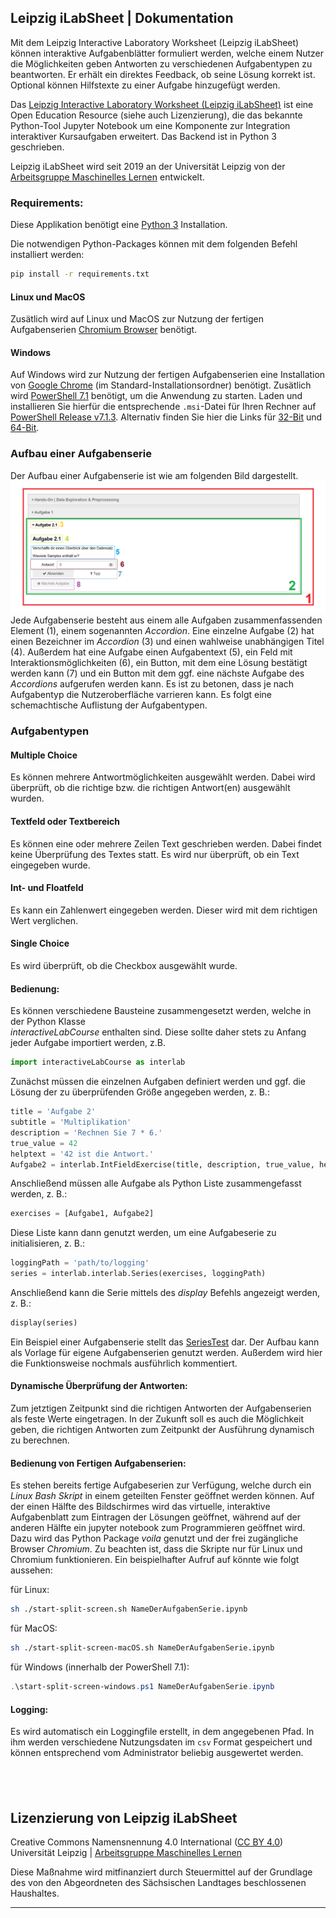 ## Leipzig iLabSheet | Dokumentation

Mit dem Leipzig Interactive Laboratory Worksheet (Leipzig iLabSheet) können interaktive Aufgabenblätter formuliert werden, welche einem Nutzer die Möglichkeiten geben Antworten zu verschiedenen Aufgabentypen zu beantworten. Er erhält ein direktes Feedback, ob seine Lösung korrekt ist. Optional können Hilfstexte zu einer Aufgabe hinzugefügt werden. 

Das [Leipzig Interactive Laboratory Worksheet (Leipzig iLabSheet)](https://git.informatik.uni-leipzig.de/ml-group/tools/Leipzig-iLabCourse/) ist eine Open Education Resource (siehe auch Lizenzierung), die das bekannte Python-Tool Jupyter Notebook um eine Komponente zur Integration interaktiver Kursaufgaben erweitert. Das Backend ist in Python 3 geschrieben. 

Leipzig iLabSheet wird seit 2019 an der Universität Leipzig von der [Arbeitsgruppe Maschinelles Lernen](https://nmi.informatik.uni-leipzig.de/ml-group/) entwickelt.


### Requirements:
Diese Applikation benötigt eine [Python 3](https://www.python.org/downloads/) Installation.

Die notwendigen Python-Packages können mit dem folgenden Befehl installiert werden:

```sh
pip install -r requirements.txt
```
#### Linux und MacOS

Zusätlich wird auf Linux und MacOS zur Nutzung der fertigen Aufgabenserien [Chromium Browser](https://www.chromium.org/getting-involved/download-chromium) benötigt.

#### Windows

Auf Windows wird zur Nutzung der fertigen Aufgabenserien eine Installation von [Google Chrome](https://www.google.com/chrome/) (im Standard-Installationsordner) benötigt. Zusätlich wird [PowerShell 7.1](https://docs.microsoft.com/de-de/powershell/scripting/install/installing-powershell-core-on-windows?view=powershell-7.1) benötigt, um die Anwendung zu starten. Laden und installieren Sie hierfür die entsprechende `.msi`-Datei für Ihren Rechner auf [PowerShell Release v7.1.3](https://github.com/PowerShell/PowerShell/releases/tag/v7.1.3). Alternativ finden Sie hier die Links für [32-Bit](https://github.com/PowerShell/PowerShell/releases/download/v7.1.3/PowerShell-7.1.3-win-x86.msi) und [64-Bit](https://github.com/PowerShell/PowerShell/releases/download/v7.1.3/PowerShell-7.1.3-win-x64.msi).

### Aufbau einer Aufgabenserie
Der Aufbau einer Aufgabenserie ist wie am folgenden Bild dargestellt.
![Bild](/images_doc/Tool_snap.PNG)
Jede Aufgabenserie besteht aus einem alle Aufgaben zusammenfassenden Element (1), einem sogenannten *Accordion*.
Eine einzelne Aufgabe (2) hat einen Bezeichner im *Accordion* (3) und einen wahlweise unabhängigen Titel (4).
Außerdem hat eine Aufgabe einen Aufgabentext (5), ein Feld mit Interaktionsmöglichkeiten (6), ein Button, mit dem eine Lösung bestätigt werden kann (7) und ein Button mit dem ggf. eine nächste Aufgabe des *Accordions* aufgerufen werden kann.
Es ist zu betonen, dass je nach Aufgabentyp die Nutzeroberfläche varrieren kann. Es folgt eine schemachtische Auflistung der Aufgabentypen.

### Aufgabentypen
#### Multiple Choice
Es können mehrere Antwortmöglichkeiten ausgewählt werden. Dabei wird überprüft, ob die richtige bzw. die richtigen Antwort(en) ausgewählt wurden.

#### Textfeld oder Textbereich
Es können eine oder mehrere Zeilen Text geschrieben werden. Dabei findet keine Überprüfung des Textes statt. Es wird nur überprüft, ob ein Text eingegeben wurde.

#### Int- und Floatfeld
Es kann ein Zahlenwert eingegeben werden. Dieser wird mit dem richtigen Wert verglichen. 

#### Single Choice
Es wird überprüft, ob die Checkbox ausgewählt wurde.

#### Bedienung:
Es können verschiedene Bausteine zusammengesetzt werden, welche in der Python Klasse  
*interactiveLabCourse* enthalten sind. Diese sollte daher stets zu Anfang jeder Aufgabe importiert werden, z.B.
```python
import interactiveLabCourse as interlab
```
Zunächst müssen die einzelnen Aufgaben definiert werden und ggf. die Lösung der zu überprüfenden Größe angegeben werden, z. B.:

```python
title = 'Aufgabe 2'
subtitle = 'Multiplikation'
description = 'Rechnen Sie 7 * 6.'
true_value = 42
helptext = '42 ist die Antwort.'
Aufgabe2 = interlab.IntFieldExercise(title, description, true_value, helptext=helptext, subtitle=subtitle)
```
Anschließend müssen alle Aufgabe als Python Liste zusammengefasst werden, z. B.:

```python
exercises = [Aufgabe1, Aufgabe2]
```
Diese Liste kann dann genutzt werden, um eine Aufgabeserie zu initialisieren, z. B.: 

```python
loggingPath = 'path/to/logging'
series = interlab.interlab.Series(exercises, loggingPath)
```

Anschließend kann die Serie mittels des *display* Befehls angezeigt werden, z. B.:

```python
display(series)
```

Ein Beispiel einer Aufgabenserie stellt das [SeriesTest](https://git.informatik.uni-leipzig.de/ml-group/tools-dev/ml-course/blob/master/HandsOns/HandsOn_1.py) dar. Der Aufbau kann als Vorlage für eigene Aufgabenserien genutzt werden. Außerdem wird hier die Funktionsweise nochmals ausführlich kommentiert. 

#### Dynamische Überprüfung der Antworten:
Zum jetztigen Zeitpunkt sind die richtigen Antworten der Aufgabenserien als feste Werte eingetragen. In der Zukunft soll es auch die Möglichkeit geben, die richtigen Antworten zum Zeitpunkt der Ausführung dynamisch zu berechnen.  


#### Bedienung von Fertigen Aufgabenserien:
Es stehen bereits fertige Aufgabeserien zur Verfügung, welche durch ein *Linux Bash Skript* in einem geteilten Fenster geöffnet werden können. Auf der einen Hälfte des Bildschirmes wird das virtuelle, interaktive Aufgabenblatt zum Eintragen der Lösungen geöffnet, während auf der anderen Hälfte ein jupyter notebook zum Programmieren geöffnet wird. 
Dazu wird das Python Package *voila* genutzt und der frei zugängliche Browser *Chromium*. Zu beachten ist, dass die Skripte nur für Linux und Chromium funktionieren. Ein beispielhafter Aufruf auf könnte wie folgt aussehen:

für Linux:

```sh
sh ./start-split-screen.sh NameDerAufgabenSerie.ipynb
```

für MacOS:
```sh
sh ./start-split-screen-macOS.sh NameDerAufgabenSerie.ipynb

```

für Windows (innerhalb der PowerShell 7.1):

```ps1
.\start-split-screen-windows.ps1 NameDerAufgabenSerie.ipynb
```

#### Logging:
Es wird automatisch ein Loggingfile erstellt, in dem angegebenen Pfad. In ihm werden verschiedene Nutzungsdaten im `csv` Format gespeichert und können entsprechend vom Administrator beliebig ausgewertet werden.

&nbsp;
----------------------------------------------------------------------------------------------------

## Lizenzierung von Leipzig iLabSheet
Creative Commons Namensnennung 4.0 International ([CC BY 4.0](https://creativecommons.org/licenses/by/4.0/deed.de)) <br>
Universität Leipzig | [Arbeitsgruppe Maschinelles Lernen](https://nmi.informatik.uni-leipzig.de/ml-group/)

Diese Maßnahme wird mitfinanziert durch Steuermittel auf der Grundlage des von den Abgeordneten des Sächsischen Landtages beschlossenen Haushaltes.

----------------------------------------------------------------------------------------------------





